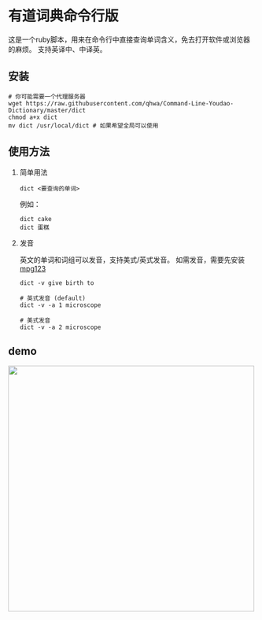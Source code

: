 # 有道词典命令行版

这是一个ruby脚本，用来在命令行中直接查询单词含义，免去打开软件或浏览器的麻烦。
支持英译中、中译英。

## 安装

```shell
# 你可能需要一个代理服务器
wget https://raw.githubusercontent.com/qhwa/Command-Line-Youdao-Dictionary/master/dict
chmod a+x dict
mv dict /usr/local/dict # 如果希望全局可以使用
```

## 使用方法

1. 简单用法

    ```shell
    dict <要查询的单词>
    ```

    例如：

    ```shell
    dict cake
    dict 蛋糕
    ```

2. 发音

    英文的单词和词组可以发音，支持美式/英式发音。
    如需发音，需要先安装 [mpg123](https://www.mpg123.de/)

    ```shell
    dict -v give birth to
    ```

    ```shell
    # 英式发音 (default)
    dict -v -a 1 microscope

    # 美式发音
    dict -v -a 2 microscope
    ```

## demo

<img src="https://user-images.githubusercontent.com/43009/29802165-4153d614-8ca6-11e7-823a-08f89553afdd.png" width="500" />
